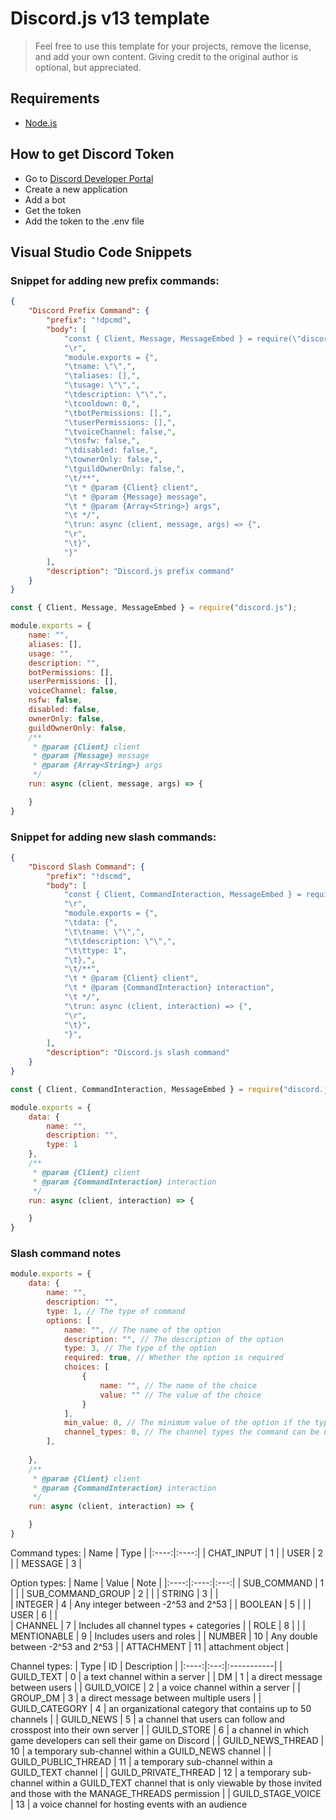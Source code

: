 # Discord.js v13 template
> Feel free to use this template for your projects, remove the license, and add your own content.
> Giving credit to the original author is optional, but appreciated.
## Requirements
- [Node.js](https://nodejs.org/)

## How to get Discord Token
- Go to [Discord Developer Portal](https://discordapp.com/developers/applications/me)
- Create a new application
- Add a bot
- Get the token
- Add the token to the .env file

## Visual Studio Code Snippets

### Snippet for adding new prefix commands:
```json
{
    "Discord Prefix Command": {
        "prefix": "!dpcmd",
        "body": [
            "const { Client, Message, MessageEmbed } = require(\"discord.js\");",
            "\r",
            "module.exports = {",
            "\tname: \"\",",
            "\taliases: [],",
            "\tusage: \"\",",
            "\tdescription: \"\",",
            "\tcooldown: 0,",
            "\tbotPermissions: [],",
            "\tuserPermissions: [],",
            "\tvoiceChannel: false,",
            "\tnsfw: false,",
            "\tdisabled: false,",
            "\townerOnly: false,",
            "\tguildOwnerOnly: false,",
            "\t/**",
            "\t * @param {Client} client",
            "\t * @param {Message} message",
            "\t * @param {Array<String>} args",
            "\t */",
            "\trun: async (client, message, args) => {",
            "\r",
            "\t}",
            "}"
        ],
        "description": "Discord.js prefix command"
	}
}
```
```js
const { Client, Message, MessageEmbed } = require("discord.js");

module.exports = {
    name: "",
    aliases: [],
    usage: "",
    description: "",
    botPermissions: [],
    userPermissions: [],
    voiceChannel: false,
    nsfw: false,
    disabled: false,
    ownerOnly: false,
    guildOwnerOnly: false,
    /**
     * @param {Client} client
     * @param {Message} message
     * @param {Array<String>} args
     */
    run: async (client, message, args) => {

    }
}
```
### Snippet for adding new slash commands:
```json
{
    "Discord Slash Command": {
        "prefix": "!dscmd",
        "body": [
            "const { Client, CommandInteraction, MessageEmbed } = require(\"discord.js\");",
            "\r",
            "module.exports = {",
			"\tdata: {",
			"\t\tname: \"\",",
			"\t\tdescription: \"\",",
			"\t\ttype: 1",
			"\t},",
			"\t/**",
			"\t * @param {Client} client",
			"\t * @param {CommandInteraction} interaction",
			"\t */",
			"\trun: async (client, interaction) => {",
			"\r",
			"\t}",
			"}",
        ],
        "description": "Discord.js slash command"
    }
}
```
```js
const { Client, CommandInteraction, MessageEmbed } = require("discord.js");

module.exports = {
    data: {
        name: "",
        description: "",
        type: 1
    },
    /**
     * @param {Client} client
     * @param {CommandInteraction} interaction
     */
    run: async (client, interaction) => {

    }
}
```
### Slash command notes
```js
module.exports = {
    data: {
        name: "",
        description: "",
        type: 1, // The type of command
        options: [
            name: "", // The name of the option
            description: "", // The description of the option
            type: 3, // The type of the option
            required: true, // Whether the option is required
            choices: [
                { 
                    name: "", // The name of the choice
                    value: "" // The value of the choice
                }
            ],
            min_value: 0, // The minimum value of the option if the type is Integer or Number
            channel_types: 0, // The channel types the command can be used in
        ],
        
    },
    /**
     * @param {Client} client
     * @param {CommandInteraction} interaction
     */
    run: async (client, interaction) => {

    }
}
```
Command types:
| Name | Type |
|:----:|:----:|
| CHAT_INPUT | 1 |
| USER | 2 |
| MESSAGE | 3 |

Option types:
| Name | Value | Note |
|:----:|:----:|:---:|
| SUB_COMMAND |	1 |	|
| SUB_COMMAND_GROUP | 2	| |
| STRING | 3 | |	
| INTEGER | 4 | Any integer between -2^53 and 2^53 |
| BOOLEAN | 5 | |
| USER | 6 | |	
| CHANNEL | 7 | Includes all channel types + categories |
| ROLE | 8 | |
| MENTIONABLE | 9 | Includes users and roles | 
| NUMBER | 10 | Any double between -2^53 and 2^53 |
| ATTACHMENT | 11 | attachment object |

Channel types:
| Type | ID | Description |
|:----:|:---:|:-----------|
| GUILD_TEXT | 0 | a text channel within a server |
| DM | 1 | a direct message between users |
| GUILD_VOICE | 2 | a voice channel within a server |
| GROUP_DM | 3 | a direct message between multiple users |
| GUILD_CATEGORY | 4 | an organizational category that contains up to 50 channels |
| GUILD_NEWS | 5 | a channel that users can follow and crosspost into their own server |
| GUILD_STORE | 6 | a channel in which game developers can sell their game on Discord |
| GUILD_NEWS_THREAD | 10 | a temporary sub-channel within a GUILD_NEWS channel |
| GUILD_PUBLIC_THREAD | 11 | a temporary sub-channel within a GUILD_TEXT channel |
| GUILD_PRIVATE_THREAD | 12 | a temporary sub-channel within a GUILD_TEXT channel that is only viewable by those invited and those with the MANAGE_THREADS permission |
| GUILD_STAGE_VOICE | 13 | a voice channel for hosting events with an audience 